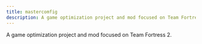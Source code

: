 ```yaml
---
title: mastercomfig
description: A game optimization project and mod focused on Team Fortress 2.
---
```


A game optimization project and mod focused on Team Fortress 2.
